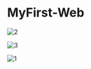 # MyFirst-Web
![2](https://user-images.githubusercontent.com/58039782/74263692-aafb5600-4d42-11ea-979c-d62f35da596d.png)

![3](https://user-images.githubusercontent.com/58039782/74263695-ac2c8300-4d42-11ea-8b98-50fb5d7e6799.png)

![1](https://user-images.githubusercontent.com/58039782/74263697-ac2c8300-4d42-11ea-8d99-5b74b28718d9.png)
